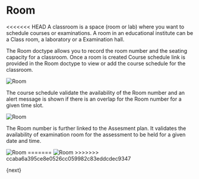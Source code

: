 # Room

<<<<<<< HEAD
A classroom is a space (room or lab) where you want to schedule courses or examinations. A room in an educational institute can be a Class room, a laboratory or a Examination hall.

The Room doctype allows you to record the room number and the seating capacity for a classroom. Once a room is created Course schedule link is provided in the Room doctype to view or add the course schedule for the classroom. 

<img class="screenshot" alt="Room" src="/docs/assets/img/schools/setup/room.png">

The course schedule validate the availability of the Room number and an alert message is shown if there is an overlap for the Room number for a given time slot.

<img class="screenshot" alt="Room" src="/docs/assets/img/schools/setup/Course-schedule-error.png">

The Room number is further linked to the Assesment plan. It validates the availability of examination room for the assessment to be held for a given date and time.

<img class="screenshot" alt="Room" src="/docs/assets/img/schools/setup/Room-Assesment-plan.png">
=======

<img class="screenshot" alt="Room" src="{{url_prefix}}/assets/img/schools/setup/room.png">
>>>>>>> ccaba6a395ce8e0526cc059982c83eddcdec9347

{next}